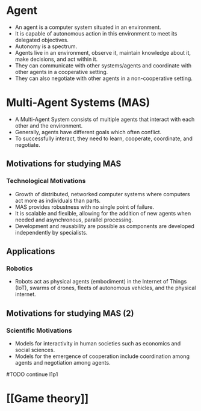 # Agent
- An agent is a computer system situated in an environment.
- It is capable of autonomous action in this environment to meet its delegated objectives.
- Autonomy is a spectrum.
- Agents live in an environment, observe it, maintain knowledge about it, make decisions, and act within it.
- They can communicate with other systems/agents and coordinate with other agents in a cooperative setting.
- They can also negotiate with other agents in a non-cooperative setting.

# Multi-Agent Systems (MAS)
- A Multi-Agent System consists of multiple agents that interact with each other and the environment.
- Generally, agents have different goals which often conflict.
- To successfully interact, they need to learn, cooperate, coordinate, and negotiate.

## Motivations for studying MAS
### Technological Motivations
- Growth of distributed, networked computer systems where computers act more as individuals than parts.
- MAS provides robustness with no single point of failure.
- It is scalable and flexible, allowing for the addition of new agents when needed and asynchronous, parallel processing.
- Development and reusability are possible as components are developed independently by specialists.

## Applications
### Robotics
- Robots act as physical agents (embodiment) in the Internet of Things (IoT), swarms of drones, fleets of autonomous vehicles, and the physical internet.

## Motivations for studying MAS (2)
### Scientific Motivations
- Models for interactivity in human societies such as economics and social sciences.
- Models for the emergence of cooperation include coordination among agents and negotiation among agents. 




#TODO continue l1p1


# [[Game theory]]

